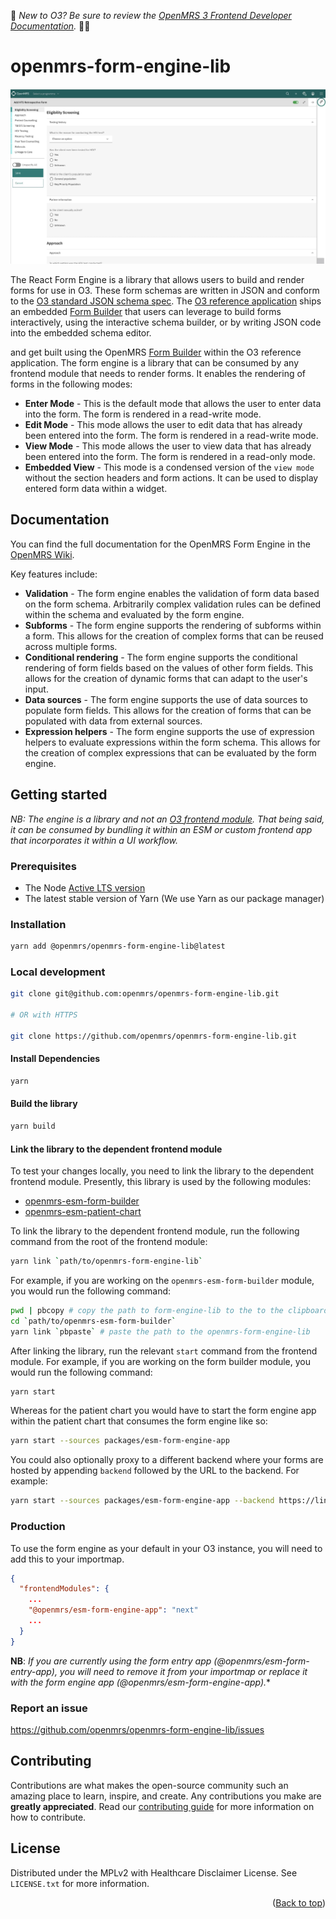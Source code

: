 <div id="top"></div>

:wave: *New to O3? Be sure to review the [OpenMRS 3 Frontend Developer Documentation](https://o3-docs.openmrs.org/).* :teacher:

# openmrs-form-engine-lib

<img src="readme/form-engine.jpeg" alt="https://raw.githubusercontent.com/openmrs/openmrs-form-engine-lib/main/readme/form-engine.jpeg" >

The React Form Engine is a library that allows users to build and render forms for use in O3. These form schemas are written in JSON and conform to the [O3 standard JSON schema spec](https://github.com/openmrs/openmrs-contrib-json-schemas/blob/main/form.schema.json). The [O3 reference application](https://o3.openmrs.org/openmrs/spa) ships an embedded [Form Builder](https://github.com/openmrs/openmrs-esm-form-builder) that users can leverage to build forms interactively, using the interactive schema builder, or by writing JSON code into the embedded schema editor.

and get built using the OpenMRS [Form Builder](https://github.com/openmrs/openmrs-esm-form-builder) within the O3 reference application. The form engine is a library that can be consumed by any frontend module that needs to render forms. It enables the rendering of forms in the following modes:

- **Enter Mode** - This is the default mode that allows the user to enter data into the form. The form is rendered in a read-write mode.
- **Edit Mode** - This mode allows the user to edit data that has already been entered into the form. The form is rendered in a read-write mode.
- **View Mode** - This mode allows the user to view data that has already been entered into the form. The form is rendered in a read-only mode.
- **Embedded View** - This mode is a condensed version of the `view mode` without the section headers and form actions. It can be used to display entered form data within a widget.

## Documentation

You can find the full documentation for the OpenMRS Form Engine in the [OpenMRS Wiki](https://openmrs.atlassian.net/wiki/spaces/projects/pages/68747273/O3+Form+Docs).

Key features include:

- **Validation** - The form engine enables the validation of form data based on the form schema. Arbitrarily complex validation rules can be defined within the schema and evaluated by the form engine.
- **Subforms** - The form engine supports the rendering of subforms within a form. This allows for the creation of complex forms that can be reused across multiple forms.
- **Conditional rendering** - The form engine supports the conditional rendering of form fields based on the values of other form fields. This allows for the creation of dynamic forms that can adapt to the user's input.
- **Data sources** - The form engine supports the use of data sources to populate form fields. This allows for the creation of forms that can be populated with data from external sources.
- **Expression helpers** - The form engine supports the use of expression helpers to evaluate expressions within the form schema. This allows for the creation of complex expressions that can be evaluated by the form engine.

## Getting started

 *NB: The engine is a library and not an [O3 frontend module](https://o3-dev.docs.openmrs.org/#/getting_started/tour). That being said, it can be consumed by bundling it within an ESM or custom frontend app that incorporates it within a UI workflow.*

### Prerequisites

- The Node [Active LTS version](https://nodejs.org/en/about/releases/)
- The latest stable version of Yarn (We use Yarn as our package manager)

### Installation

```bash
yarn add @openmrs/openmrs-form-engine-lib@latest
```

### Local development

```bash
git clone git@github.com:openmrs/openmrs-form-engine-lib.git

# OR with HTTPS

git clone https://github.com/openmrs/openmrs-form-engine-lib.git
```

#### Install Dependencies

```bash
yarn
```

#### Build the library
```bash
yarn build
```

#### Link the library to the dependent frontend module

To test your changes locally, you need to link the library to the dependent frontend module. Presently, this library is used by the following modules:

- [openmrs-esm-form-builder](https://github.com/openmrs/openmrs-esm-form-builder)
- [openmrs-esm-patient-chart](https://github.com/openmrs/openmrs-esm-patient-chart)

To link the library to the dependent frontend module, run the following command from the root of the frontend module:

```bash
yarn link `path/to/openmrs-form-engine-lib`
```

For example, if you are working on the `openmrs-esm-form-builder` module, you would run the following command:

```bash
pwd | pbcopy # copy the path to form-engine-lib to the to the clipboard
cd `path/to/openmrs-esm-form-builder`
yarn link `pbpaste` # paste the path to the openmrs-form-engine-lib
```

After linking the library, run the relevant `start` command from the frontend module. For example, if you are working on the form builder module, you would run the following command:

```bash
yarn start
```

Whereas for the patient chart you would have to start the form engine app within the patient chart that consumes the form engine like so:

```bash
yarn start --sources packages/esm-form-engine-app
```

You could also optionally proxy to a different backend where your forms are hosted by appending `backend` followed by the URL to the backend. For example:

```bash
yarn start --sources packages/esm-form-engine-app --backend https://link-to-my-backend.com
```

### Production
To use the form engine as your default in your O3 instance, you will need to add this to your importmap.

```json
{
  "frontendModules": {
    ...
    "@openmrs/esm-form-engine-app": "next"
    ...
  }
}
```

**NB**: *If you are currently using the form entry app (@openmrs/esm-form-entry-app), you will need to remove it from your importmap or replace it with the form engine app (@openmrs/esm-form-engine-app).**

### Report an issue

https://github.com/openmrs/openmrs-form-engine-lib/issues

## Contributing

Contributions are what makes the open-source community such an amazing place to learn, inspire, and create. Any contributions you make are **greatly appreciated**. Read our [contributing guide](https://o3-docs.openmrs.org/docs/frontend-modules/contributing) for more information on how to contribute.

## License

Distributed under the MPLv2 with Healthcare Disclaimer License. See `LICENSE.txt` for more information.

<p align="right">(<a href="#top">Back to top</a>)</p>

